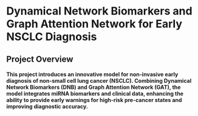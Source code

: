 # Dynamical Network Biomarkers and Graph Attention Network for Early NSCLC Diagnosis

## Project Overview
#### This project introduces an innovative model for non-invasive early diagnosis of non-small cell lung cancer (NSCLC). Combining Dynamical Network Biomarkers (DNB) and Graph Attention Network (GAT), the model integrates miRNA biomarkers and clinical data, enhancing the ability to provide early warnings for high-risk pre-cancer states and improving diagnostic accuracy.

